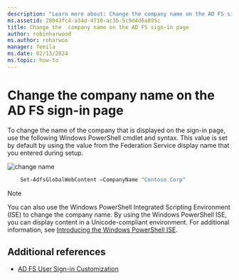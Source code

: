 ```yaml
---
description: "Learn more about: Change the company name on the AD FS sign-in page"
ms.assetid: 28043fc4-a34d-4710-ac3b-5c9d4d6a895c
title: Change the  company name on the AD FS sign-in page
author: robinharwood
ms.author: roharwoo
manager: femila
ms.date: 02/13/2024
ms.topic: how-to
---
```

# Change the company name on the AD FS sign-in page

To change the name of the company that is displayed on the sign\-in page, use the following Windows PowerShell cmdlet and syntax. This value is set by default by using the value from the Federation Service display name that you entered during setup.

![change name](media/AD-FS-user-sign-in-customization/ADFS_Blue_Custom1.png)

```powershell
    Set-AdfsGlobalWebContent –CompanyName "Contoso Corp"
```

> [!NOTE]
> You can also use the Windows PowerShell Integrated Scripting Environment \(ISE\) to change the company name. By using the Windows PowerShell ISE, you can display content in a Unicode\-compliant environment. For additional information, see [Introducing the Windows PowerShell ISE](/previous-versions/mt707506(v=msdn.10)).

## Additional references

- [AD FS User Sign-in Customization](AD-FS-user-sign-in-customization.md)
